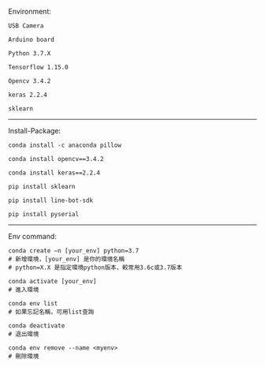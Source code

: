 Environment:

    USB Camera
    
    Arduino board
    
    Python 3.7.X
    
    Tensorflow 1.15.0
    
    Opencv 3.4.2
    
    keras 2.2.4
    
    sklearn 
    
   
-------------------

Install-Package:

    conda install -c anaconda pillow

    conda install opencv==3.4.2

    conda install keras==2.2.4  

    pip install sklearn 

    pip install line-bot-sdk

    pip install pyserial

----------------------------------

Env command:

    conda create –n [your_env] python=3.7
    # 新增環境，[your_env] 是你的環境名稱
    # python=X.X 是指定環境python版本，較常用3.6c或3.7版本

    conda activate [your_env] 
    # 進入環境

    conda env list
    # 如果忘記名稱，可用list查詢

    conda deactivate 
    # 退出環境

    conda env remove --name <myenv>  
    # 刪除環境
        
